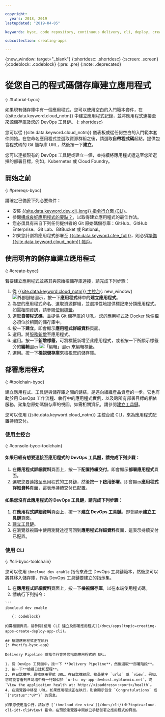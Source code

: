 ```yaml
---

copyright:
  years: 2018, 2019
lastupdated: "2019-04-05"

keywords: byoc, code repository, continuous delivery, cli, deploy, create app custom repo, custom repo, existing repo, custom code

subcollection: creating-apps

---
```


{:new_window: target="_blank"}
{:shortdesc: .shortdesc}
{:screen: .screen}
{:codeblock: .codeblock}
{:pre: .pre}
{:note: .deprecated}

# 從您自己的程式碼儲存庫建立應用程式
{: #tutorial-byoc}

如果現有儲存庫中有一個應用程式，您可以使用空白的入門範本套件，在 {{site.data.keyword.cloud_notm}} 中建立應用程式記錄，並將應用程式連接至來源儲存庫及您的 DevOps 工具鏈。
{: shortdesc}

您可以從 {{site.data.keyword.cloud_notm}} 儀表板或從任何空白的入門範本套件開始。在您命名應用程式並選取資源群組之後，請選取**自帶程式碼**起點，提供包含程式碼的 Git 儲存庫 URL，然後按一下**建立**。

您可以連接現有的 DevOps 工具鏈或建立一個，並持續將應用程式遞送至您所選擇的部署目標，例如，Kubernetes 或 Cloud Foundry。

## 開始之前
{: #prereqs-byoc}

請確定已備妥下列必要條件：

 * 安裝 [{{site.data.keyword.dev_cli_long}} 指令行介面 (CLI)](/docs/cli?topic=cloud-cli-ibmcloud-cli)。
 * 參閱[構成良好應用程式的要點？](/docs/apps?topic=creating-apps-best-practice)，以取得建立應用程式的最佳作法。
 * 您必須具有來自下列任何提供者的 Git 原始碼儲存庫：GitHub、GitHub Enterprise、Git Lab、BitBucket 或 Rational。
 * 如果您計劃將應用程式部署至 [{{site.data.keyword.cfee_full}}](/docs/cloud-foundry?topic=cloud-foundry-about)，則必須[準備 {{site.data.keyword.cloud_notm}} 帳戶](/docs/cloud-foundry?topic=cloud-foundry-prepare)。

## 使用現有的儲存庫建立應用程式
{: #create-byoc}

若要建立應用程式並將其與原始檔儲存庫連接，請完成下列步驟：

1. 從 [{{site.data.keyword.cloud_notm}} 主控台](https://{DomainName}){: new_window} ![外部鏈結圖示](../../icons/launch-glyph.svg "外部鏈結圖示")，按一下**應用程式**磚中的**建立應用程式**。
2. 為您的應用程式命名、選取資源群組，並選擇性地提供標記來分類應用程式。如需相關資訊，請參閱[使用標籤](/docs/resources?topic=resources-tag)。
3. 選取**自帶程式碼**，並提供 Git 儲存庫的 URL。您的應用程式及 Docker 映像檔必須位於相同的儲存庫中。
4. 按一下**建立**。即會顯示**應用程式詳細資料**頁面。
5. 選用。將[服務新增](/docs/apps?topic=creating-apps-add-resource)至應用程式。
6. 選用。按一下**新增標籤**，可將標籤新增至此應用程式，或者按一下所顯示標籤旁的**編輯**圖示 ![「編輯」圖示](../../icons/edit-tagging.svg) 來編輯標籤。
7. 選用。按一下**檢視儲存庫**來檢視您的儲存庫。

## 部署應用程式
{: #toolchain-byoc}

建立應用程式、工具鏈與儲存庫之間的鏈結，是邁向組織產品資產的一步。它也有助於用 DevOps 工作流程、執行中的應用程式實例，以及跨所有部署目標的相依服務，聚集您原始碼儲存庫的視圖。如需相關資訊，請參閱[建立工具鏈](/docs/services/ContinuousDelivery?topic=ContinuousDelivery-toolchains_getting_started)。

您可以使用 {{site.data.keyword.cloud_notm}} 主控台或 CLI，來為應用程式配置持續交付。

### 使用主控台
{: #console-byoc-toolchain}

#### 如果已經有想要連接至應用程式的 DevOps 工具鏈，請完成下列步驟：

1. 在**應用程式詳細資料**頁面上，按一下**配置持續交付**。即會顯示**部署應用程式**頁面。
2. 選取您要連接至應用程式的工具鏈，然後按一下**啟用部署**。即會顯示**應用程式詳細資料**頁面，這表示持續交付已配置。

#### 如果您沒有此應用程式的 DevOps 工具鏈，請完成下列步驟：

1. 在**應用程式詳細資料**頁面上，按一下**建立 DevOps 工具鏈**。即會顯示**建立工具鏈**頁面。
2. [建立工具鏈](/docs/services/ContinuousDelivery?topic=ContinuousDelivery-toolchains_getting_started)。
3. 在瀏覽器視窗中使用瀏覽途徑可回到**應用程式詳細資料**頁面，這表示持續交付已配置。

### 使用 CLI
{: #cli-byoc-toolchain}

您可以使用 `ibmcloud dev enable` 指令來產生 DevOps 工具鏈範本，然後您可以將其移入儲存庫，作為 DevOps 工具鏈要建立的指示集。 

  1. 在**應用程式詳細資料**頁面上，按一下**檢視儲存庫**，以在本端使用程式碼。
  2. 請執行下列指令：
    
    ```
    ibmcloud dev enable
```
   {: codeblock}

如需相關資訊，請參閱[使用 CLI 建立及部署應用程式](/docs/apps?topic=creating-apps-create-deploy-app-cli)。

## 驗證應用程式正在執行
{: #verify-byoc-app}

Delivery Pipeline 或指令行會將您指向應用程式的 URL。

1. 從 DevOps 工具鏈中，按一下 **Delivery Pipeline**，然後選取**部署階段**。
2. 按一下**檢視日誌和歷程**。
3. 在日誌檔中，尋找應用程式 URL。在日誌檔結尾，搜尋單字 `urls` 或 `view`。例如，您可能會看到日誌檔中有一行類似於 `urls: my-app-devhost.mybluemix.net`，或 `View the application health at: http://<ipaddress>:<port>/health`。
4. 在瀏覽器中移至 URL。如果應用程式正在執行，則會顯示包含 `Congratulations` 或 `{"status":"UP"}` 的訊息。

如果您使用指令行，請執行 [`ibmcloud dev view`](/docs/cli/idt?topic=cloud-cli-idt-cli#view) 指令，在預設瀏覽器中開啟已手動部署之應用程式的頁面。
